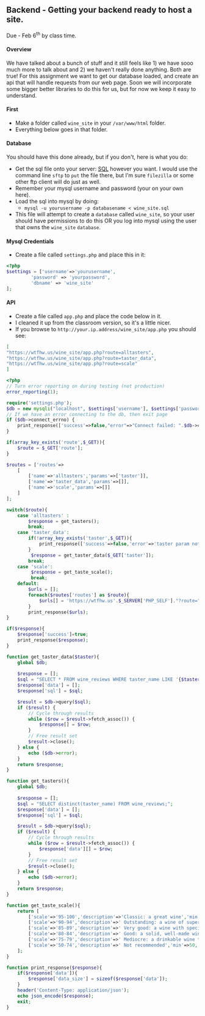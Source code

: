 ## Backend - Getting your backend ready to host a site.
Due - Feb 6<sup>th</sup> by class time.

#### Overview

We have talked about a bunch of stuff and it still feels like 1) we have sooo much more to talk about and 2) we haven't really done anything. Both are true! For this assignment we want to get our database loaded, and create an api that will handle requests from our web page. Soon we will incorporate some bigger better libraries to do this for us, but for now we keep it easy to understand.

#### First

- Make a folder called `wine_site` in your `/var/www/html` folder.
- Everything below goes in that folder.


#### Database

You should have this done already, but if you don't, here is what you do:

- Get the sql file onto your server: [SQL](https://github.com/rugbyprof/5373-Internet-Programming/blob/master/Lectures/L03/wine_site.sql) however you want. I would use the command line `sftp` to `put` the file there, but I'm sure `filezilla` or some other ftp client will do just as well.
- Remember your mysql username and password (your on your own here).
- Load the sql into mysql by doing:
    - `mysql -u yourusername -p databasename < wine_site.sql`
- This file will attempt to create a `database` called `wine_site`, so your user should have permissions to do this OR you log into mysql using the user that owns the `wine_site` `database`.

#### Mysql Credentials

- Create a file called `settings.php` and place this in it:

```php
<?php
$settings = ['username'=>'yourusername',
	     'password' => 'yourpassword',
	     'dbname' => 'wine_site'
];
```

#### API

- Create a file called `app.php` and place the code below in it.
- I cleaned it up from the classroom version, so it's a little nicer. 
- If you browse to `http://your.ip.address/wine_site/app.php` you should see:

```json
[
"https://wtfhw.us/wine_site/app.php?route=alltasters",
"https://wtfhw.us/wine_site/app.php?route=taster_data",
"https://wtfhw.us/wine_site/app.php?route=scale"
]
```


```php
<?php
// Turn error reporting on during testing (not production)
error_reporting(1);

require('settings.php');
$db = new mysqli("localhost", $settings['username'], $settings['password'], $settings['dbname']);
// If we have an error connecting to the db, then exit page
if ($db->connect_errno) {
    print_response(['success'=>false,"error"=>"Connect failed: ".$db->connect_error]);
}

if(array_key_exists('route',$_GET)){
    $route = $_GET['route'];
}

$routes = ['routes'=>
    [
        ['name'=>'alltasters','params'=>['taster']],
        ['name'=>'taster_data','params'=>[]],
        ['name'=>'scale','params'=>[]]
    ]
];

switch($route){
    case 'alltasters' : 
        $response = get_tasters();
        break;
    case 'taster_data':
        if(!array_key_exists('taster',$_GET)){
            print_response(['success'=>false,'error'=>'taster param not present']);
        }
         $response = get_taster_data($_GET['taster']);
        break;
    case 'scale':
         $response = get_taste_scale();
         break;
    default:
        $urls = [];
        foreach($routes['routes'] as $route){
            $urls[] = 'https://wtfhw.us'.$_SERVER['PHP_SELF']."?route=".$route['name'];
        }
        print_response($urls);
}

if($response){
    $response['success']=true;
    print_response($response);
}

function get_taster_data($taster){
    global $db;
    
    $response = [];
    $sql = "SELECT * FROM wine_reviews WHERE taster_name LIKE '{$taster}' LIMIT 1000";
    $response['data'] = [];
    $response['sql'] = $sql;

    $result = $db->query($sql);
    if ($result) {
        // Cycle through results
        while ($row = $result->fetch_assoc()) {
            $response[] = $row;
        }
        // Free result set
        $result->close();
    } else {
        echo ($db->error);
    }
    return $response;
}

function get_tasters(){
    global $db;
    
    $response = [];
    $sql = "SELECT distinct(taster_name) FROM wine_reviews;";
    $response['data'] = [];
    $response['sql'] = $sql;

    $result = $db->query($sql);
    if ($result) {
        // Cycle through results
        while ($row = $result->fetch_assoc()) {
            $response['data'][] = $row;
        }
        // Free result set
        $result->close();
    } else {
        echo ($db->error);
    }
    return $response;
}

function get_taste_scale(){
    return [
        ['scale'=>'95-100','description'=>'Classic: a great wine','min'=>95,'max'=>100],
        ['scale'=>'90-94','description'=>' Outstanding: a wine of superior character and style','min'=>90,'max'=>94],
        ['scale'=>'85-89','description'=>' Very good: a wine with special qualities','min'=>85,'max'=>89],
        ['scale'=>'80-84','description'=>' Good: a solid, well-made wine','min'=>80,'max'=>84],
        ['scale'=>'75-79','description'=>' Mediocre: a drinkable wine that may have minor flaws','min'=>75,'max'=>79],
        ['scale'=>'50-74','description'=>' Not recommended','min'=>50,'max'=>74]
    ];
}

function print_response($response){
    if($response['data']){
        $response['data_size'] = sizeof($response['data']);
    }
    header('Content-Type: application/json');
    echo json_encode($response);
    exit;
}
```

